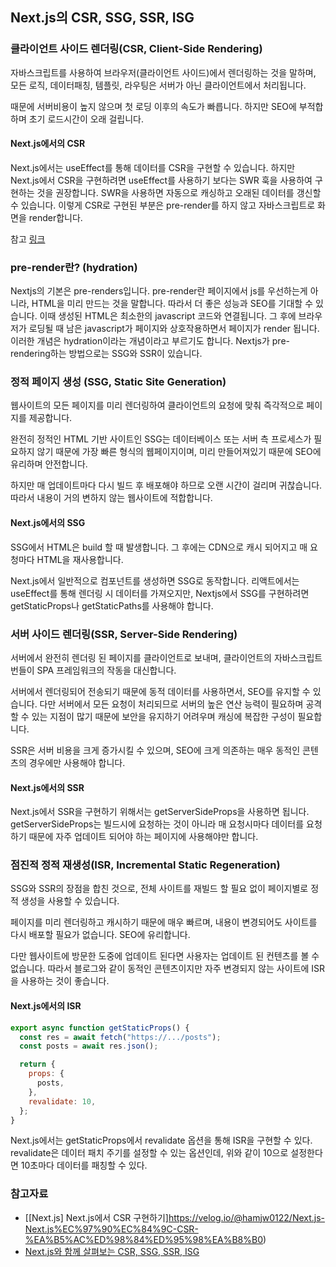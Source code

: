 ## Next.js의 CSR, SSG, SSR, ISG

### 클라이언트 사이드 렌더링(CSR, Client-Side Rendering)

자바스크립트를 사용하여 브라우저(클라이언트 사이드)에서 렌더링하는 것을 말하며, 모든 로직, 데이터패칭, 템플릿, 라우팅은 서버가 아닌 클라이언트에서 처리됩니다.

때문에 서버비용이 높지 않으며 첫 로딩 이후의 속도가 빠릅니다. 하지만 SEO에 부적합하며 초기 로드시간이 오래 걸립니다.

#### Next.js에서의 CSR

Next.js에서는 useEffect를 통해 데이터를 CSR을 구현할 수 있습니다. 하지만 Next.js에서 CSR을 구현하려면 useEffect를 사용하기 보다는 SWR 훅을 사용하여 구현하는 것을 권장합니다. SWR을 사용하면 자동으로 캐싱하고 오래된 데이터를 갱신할 수 있습니다.
이렇게 CSR로 구현된 부분은 pre-render를 하지 않고 자바스크립트로 화면을 render합니다.

참고 [링크](https://nextjs.org/docs/pages/building-your-application/data-fetching/client-side#client-side-data-fetching-with-useeffect)

### pre-render란? (hydration)

Nextjs의 기본은 pre-renders입니다. pre-render란 페이지에서 js를 우선하는게 아니라, HTML을 미리 만드는 것을 말합니다. 따라서 더 좋은 성능과 SEO를 기대할 수 있습니다. 이때 생성된 HTML은 최소한의 javascript 코드와 연결됩니다. 그 후에 브라우저가 로딩될 때 남은 javascript가 페이지와 상호작용하면서 페이지가 render 됩니다. 이러한 개념은 hydration이라는 개념이라고 부르기도 합니다. Nextjs가 pre-rendering하는 방법으로는 SSG와 SSR이 있습니다.

### 정적 페이지 생성 (SSG, Static Site Generation)

웹사이트의 모든 페이지를 미리 렌더링하여 클라이언트의 요청에 맞춰 즉각적으로 페이지를 제공합니다.

완전히 정적인 HTML 기반 사이트인 SSG는 데이터베이스 또는 서버 측 프로세스가 필요하지 않기 때문에 가장 빠른 형식의 웹페이지이며, 미리 만들어져있기 때문에 SEO에 유리하며 안전합니다.

하지만 매 업데이트마다 다시 빌드 후 배포해야 하므로 오랜 시간이 걸리며 귀찮습니다. 따라서 내용이 거의 변하지 않는 웹사이트에 적합합니다.

#### Next.js에서의 SSG

SSG에서 HTML은 build 할 때 발생합니다. 그 후에는 CDN으로 캐시 되어지고 매 요청마다 HTML을 재사용합니다.

Next.js에서 일반적으로 컴포넌트를 생성하면 SSG로 동작합니다.
리액트에서는 useEffect를 통해 렌더링 시 데이터를 가져오지만, Nextjs에서 SSG를 구현하려면 getStaticProps나 getStaticPaths를 사용해야 합니다.

### 서버 사이드 렌더링(SSR, Server-Side Rendering)

서버에서 완전히 렌더링 된 페이지를 클라이언트로 보내며, 클라이언트의 자바스크립트 번들이 SPA 프레임워크의 작동을 대신합니다.

서버에서 렌더링되어 전송되기 때문에 동적 데이터를 사용하면서, SEO를 유지할 수 있습니다. 다만 서버에서 모든 요청이 처리되므로 서버의 높은 연산 능력이 필요하며 공격할 수 있는 지점이 많기 때문에 보안을 유지하기 어려우며 캐싱에 복잡한 구성이 필요합니다.

SSR은 서버 비용을 크게 증가시킬 수 있으며, SEO에 크게 의존하는 매우 동적인 콘텐츠의 경우에만 사용해야 합니다.

#### Next.js에서의 SSR

Next.js에서 SSR을 구현하기 위해서는 getServerSideProps을 사용하면 됩니다. getServerSideProps는 빌드시에 요청하는 것이 아니라 매 요청시마다 데이터를 요청하기 때문에 자주 업데이트 되어야 하는 페이지에 사용해야만 합니다.

### 점진적 정적 재생성(ISR, Incremental Static Regeneration)

SSG와 SSR의 장점을 합친 것으로, 전체 사이트를 재빌드 할 필요 없이 페이지별로 정적 생성을 사용할 수 있습니다.

페이지를 미리 렌더링하고 캐시하기 때문에 매우 빠르며, 내용이 변경되어도 사이트를 다시 배포할 필요가 없습니다.
SEO에 유리합니다.

다만 웹사이트에 방문한 도중에 업데이트 된다면 사용자는 업데이트 된 컨텐츠를 볼 수 없습니다.
따라서 블로그와 같이 동적인 콘텐츠이지만 자주 변경되지 않는 사이트에 ISR을 사용하는 것이 좋습니다.

#### Next.js에서의 ISR

```jsx
export async function getStaticProps() {
  const res = await fetch("https://.../posts");
  const posts = await res.json();

  return {
    props: {
      posts,
    },
    revalidate: 10,
  };
}
```

Next.js에서는 getStaticProps에서 revalidate 옵션을 통해 ISR을 구현할 수 있다. revalidate은 데이터 패치 주기를 설정할 수 있는 옵션인데, 위와 같이 10으로 설정한다면 10초마다 데이터를 패칭할 수 있다.

### 참고자료

- [[Next.js] Next.js에서 CSR 구현하기]https://velog.io/@hamjw0122/Next.js-Next.js%EC%97%90%EC%84%9C-CSR-%EA%B5%AC%ED%98%84%ED%95%98%EA%B8%B0)
- [Next.js와 함께 살펴보는 CSR, SSG, SSR, ISG](https://velog.io/@te-ing/NextJS%EB%A1%9C-%EC%82%B4%ED%8E%B4%EB%B3%B4%EB%8A%94-SSG-ISG-SSR-CSR)
